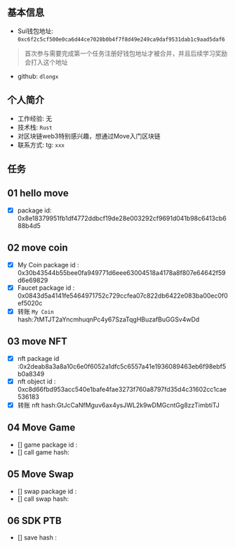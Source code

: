 ## 基本信息
- Sui钱包地址: `0xc6f2c5cf500e0ca6d44ce7028b0b4f7f8d49e249ca9daf9531dab1c9aad5daf6`
> 首次参与需要完成第一个任务注册好钱包地址才被合并，并且后续学习奖励会打入这个地址
- github: `dlongx`

## 个人简介
- 工作经验: 无
- 技术栈: `Rust` 
- 对区块链web3特别感兴趣，想通过Move入门区块链
- 联系方式: tg: `xxx` 

## 任务

##   01 hello move  
- [x] package id: 0x8e18379951fb1df4772ddbcf19de28e003292cf9691d041b98c6413cb688b4d5

##   02 move coin
- [x] My Coin package id : 0x30b43544b55bee0fa949771d6eee63004518a4178a8f807e64642f59d6e69829
- [x] Faucet package id : 0x0843d5a4141fe5464971752c729ccfea07c822db6422e083ba00ec0f0ef5020c
- [x] 转账 `My Coin` hash:7tMTJT2aYncmhuqnPc4y67SzaTqgHBuzafBuGGSv4wDd

##   03 move NFT
- [x] nft package id :0x2deab8a3a8a10c6e0f6052a1dfc5c6557a41e1936089463eb6f98ebf5b0a8349
- [x] nft object id : 0xc8d66fbd953acc540e1bafe4fae3273f760a8797fd35d4c31602cc1cae536183
- [x] 转账 nft  hash:GtJcCaNfMguv6ax4ysJWL2k9wDMGcntGg8zzTimbtiTJ

##   04 Move Game
- [] game package id :
- [] call game hash:

##   05 Move Swap
- [] swap package id :
- [] call swap hash:

##   06 SDK PTB
- [] save hash :
